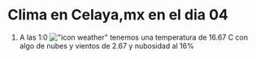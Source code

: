 # Clima en Celaya,mx en el dia 04

1. A las 1:0 !["icon weather"](http://openweathermap.org/img/w/02n.png) tenemos una temperatura de 16.67 C con algo de nubes y  vientos de 2.67 y nubosidad al 16%
